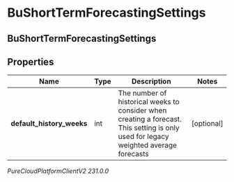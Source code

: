 # BuShortTermForecastingSettings

## BuShortTermForecastingSettings

## Properties

|Name | Type | Description | Notes|
|------------ | ------------- | ------------- | -------------|
| **default_history_weeks** | int | The number of historical weeks to consider when creating a forecast. This setting is only used for legacy weighted average forecasts | [optional] |



_PureCloudPlatformClientV2 231.0.0_

